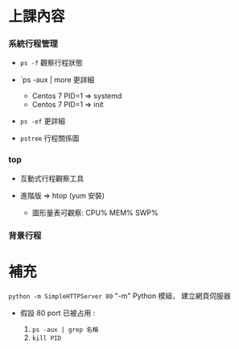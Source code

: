  # 上課內容
 
 ### 系統行程管理
 
 * `ps -f` 觀察行程狀態
 
 * `ps -aux | more 更詳細
 
    * Centos 7 PID=1 => systemd
    * Centos 7 PID=1 => init
 
 * `ps -ef` 更詳細
 
 * `pstree` 行程關係圖
 
 ### top
 
 * 互動式行程觀察工具
 * 進階版 => htop (yum 安裝)
 
    * 圖形量表可觀察: CPU% MEM% SWP%
    
 
 ### 背景行程
 
 # 補充
 
 `python -m SimpleHTTPServer 80` "-m" Python 模組， 建立網頁伺服器
 
 * 假設 80 port 已被占用 :
 
    1. `ps -aux | grep 名稱`
    2. `kill PID`
    
